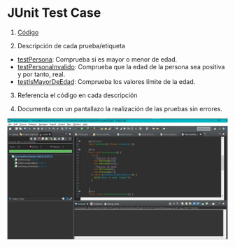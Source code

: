 # JUnit Test Case

1. [Código](https://github.com/iesgrancapitan-eed/recuperacion-junio-2021-kiquebarbudo87/tree/main/src/com/eed/RA3/Junit)

2. Descripción de cada prueba/etiqueta  
- [testPersona](https://github.com/iesgrancapitan-eed/recuperacion-junio-2021-kiquebarbudo87/blob/48831dc98d7e0480ed6a56b56cd50d1565676d21/src/com/eed/RA3/Junit/persona/test/PersonaATest.java#L32): Comprueba si es mayor o menor de edad.
- [testPersonaInvalido](https://github.com/iesgrancapitan-eed/recuperacion-junio-2021-kiquebarbudo87/blob/48831dc98d7e0480ed6a56b56cd50d1565676d21/src/com/eed/RA3/Junit/persona/test/PersonaATest.java#L50): Comprueba que la edad de la persona sea positiva y por tanto, real.
- [testIsMayorDeEdad](https://github.com/iesgrancapitan-eed/recuperacion-junio-2021-kiquebarbudo87/blob/48831dc98d7e0480ed6a56b56cd50d1565676d21/src/com/eed/RA3/Junit/persona/test/PersonaATest.java#L67): Comprueba los valores límite de la edad.

3. Referencia el código en cada descripción  

4. Documenta con un pantallazo la realización de las pruebas sin errores.  

![Pruebas](img/captura1.jpg)  